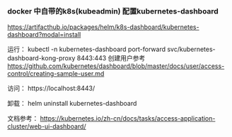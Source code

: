 ### docker 中自带的k8s(kubeadmin)  配置kubernetes-dashboard

https://artifacthub.io/packages/helm/k8s-dashboard/kubernetes-dashboard?modal=install

运行： 
 kubectl -n kubernetes-dashboard port-forward svc/kubernetes-dashboard-kong-proxy 8443:443
 创建用户参考
 https://github.com/kubernetes/dashboard/blob/master/docs/user/access-control/creating-sample-user.md

访问： https://localhost:8443/

卸载： helm uninstall kubernetes-dashboard
 
 文档参考：
 https://kubernetes.io/zh-cn/docs/tasks/access-application-cluster/web-ui-dashboard/
